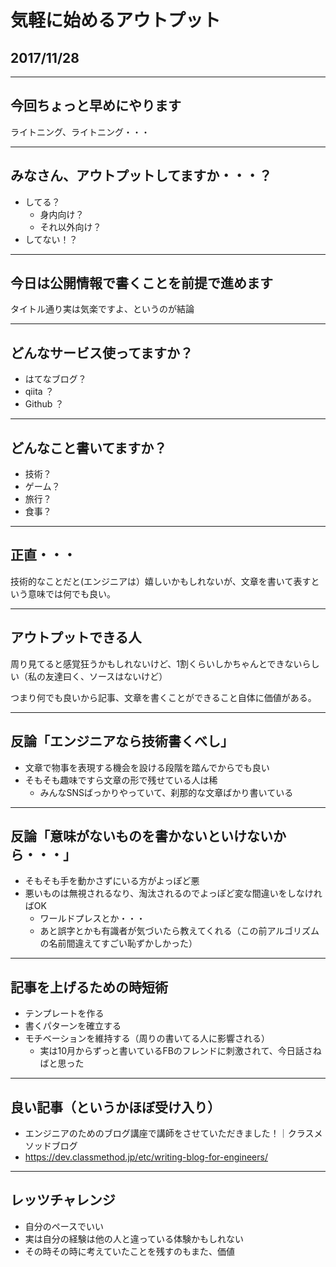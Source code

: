# 気軽に始めるアウトプット
## 2017/11/28 

---

## 今回ちょっと早めにやります
ライトニング、ライトニング・・・

---

## みなさん、アウトプットしてますか・・・？ 
- してる？
    - 身内向け？
    - それ以外向け？
- してない！？

---

## 今日は公開情報で書くことを前提で進めます
タイトル通り実は気楽ですよ、というのが結論

---

## どんなサービス使ってますか？
- はてなブログ？
- qiita ？
- Github ？

---

## どんなこと書いてますか？
- 技術？
- ゲーム？
- 旅行？
- 食事？

---

## 正直・・・

技術的なことだと(エンジニアは）嬉しいかもしれないが、文章を書いて表すという意味では何でも良い。

---

## アウトプットできる人

周り見てると感覚狂うかもしれないけど、1割くらいしかちゃんとできないらしい（私の友達曰く、ソースはないけど）

つまり何でも良いから記事、文章を書くことができること自体に価値がある。

---

## 反論「エンジニアなら技術書くべし」
- 文章で物事を表現する機会を設ける段階を踏んでからでも良い
- そもそも趣味ですら文章の形で残せている人は稀
    - みんなSNSばっかりやっていて、刹那的な文章ばかり書いている

---

## 反論「意味がないものを書かないといけないから・・・」

- そもそも手を動かさずにいる方がよっぽど悪
- 悪いものは無視されるなり、淘汰されるのでよっぽど変な間違いをしなければOK
    - ワールドプレスとか・・・
    - あと誤字とかも有識者が気づいたら教えてくれる（この前アルゴリズムの名前間違えてすごい恥ずかしかった）

---

## 記事を上げるための時短術

- テンプレートを作る
- 書くパターンを確立する
- モチベーションを維持する（周りの書いてる人に影響される）
    - 実は10月からずっと書いているFBのフレンドに刺激されて、今日話さねばと思った

---

## 良い記事（というかほぼ受け入り）

- エンジニアのためのブログ講座で講師をさせていただきました！｜クラスメソッドブログ 
- https://dev.classmethod.jp/etc/writing-blog-for-engineers/

---

## レッツチャレンジ

- 自分のペースでいい
- 実は自分の経験は他の人と違っている体験かもしれない
- その時その時に考えていたことを残すのもまた、価値

